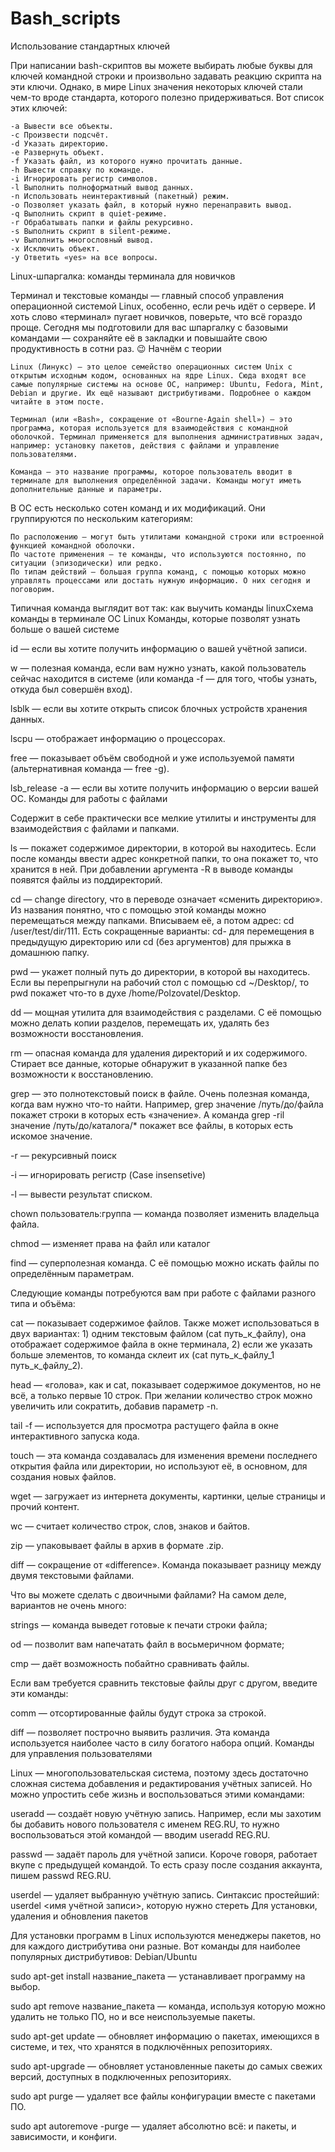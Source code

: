# Bash_scripts
Использование стандартных ключей

При написании bash-скриптов вы можете выбирать любые буквы для ключей командной строки и произвольно задавать реакцию скрипта на эти ключи. Однако, в мире Linux значения некоторых ключей стали чем-то вроде стандарта, которого полезно придерживаться. Вот список этих ключей:

    -a Вывести все объекты.
    -c Произвести подсчёт.
    -d Указать директорию.
    -e Развернуть объект.
    -f Указать файл, из которого нужно прочитать данные.
    -h Вывести справку по команде.
    -i Игнорировать регистр символов.
    -l Выполнить полноформатный вывод данных.
    -n Использовать неинтерактивный (пакетный) режим.
    -o Позволяет указать файл, в который нужно перенаправить вывод.
    -q Выполнить скрипт в quiet-режиме.
    -r Обрабатывать папки и файлы рекурсивно.
    -s Выполнить скрипт в silent-режиме.
    -v Выполнить многословный вывод.
    -x Исключить объект.
    -y Ответить «yes» на все вопросы.
    
Linux-шпаргалка: команды терминала для новичков

Терминал и текстовые команды — главный способ управления операционной системой Linux, особенно, если речь идёт о сервере. И хоть слово «терминал» пугает новичков, поверьте, что всё гораздо проще. Сегодня мы подготовили для вас шпаргалку с базовыми командами — сохраняйте её в закладки и повышайте свою продуктивность в сотни раз. 😉 
Начнём с теории

    Linux (Линукс) — это целое семейство операционных систем Unix с открытым исходным кодом, основанных на ядре Linux. Сюда входят все самые популярные системы на основе ОС, например: Ubuntu, Fedora, Mint, Debian и другие. Их ещё называют дистрибутивами. Подробнее о каждом читайте в этом посте. 

    Терминал (или «Bash», сокращение от «Bourne-Again shell») — это программа, которая используется для взаимодействия с командной оболочкой. Терминал применяется для выполнения административных задач, например: установку пакетов, действия с файлами и управление пользователями. 

    Команда — это название программы, которое пользователь вводит в терминале для выполнения определённой задачи. Команды могут иметь дополнительные данные и параметры. 

В ОС есть несколько сотен команд и их модификаций. Они группируются по нескольким категориям:

    По расположению — могут быть утилитами командной строки или встроенной функцией командной оболочки. 
    По частоте применения — те команды, что используются постоянно, по ситуации (эпизодически) или редко. 
    По типам действий — большая группа команд, с помощью которых можно управлять процессами или достать нужную информацию. О них сегодня и поговорим.

Типичная команда выглядит вот так:
как выучить команды linuxСхема команды в терминале ОС Linux
Команды, которые позволят узнать больше о вашей системе

id — если вы хотите получить информацию о вашей учётной записи.

w — полезная команда, если вам нужно узнать, какой пользователь сейчас находится в системе (или команда -f — для того, чтобы узнать, откуда был совершён вход).

lsblk — если вы хотите открыть список блочных устройств хранения данных.

lscpu — отображает информацию о процессорах.

free — показывает объём свободной и уже используемой памяти (альтернативная команда — free -g).

lsb_release -a — если вы хотите получить информацию о версии вашей ОС. 
Команды для работы с файлами

Содержит в себе практически все мелкие утилиты и инструменты для взаимодействия с файлами и папками. 

ls — покажет содержимое директории, в которой вы находитесь. Если после команды ввести адрес конкретной папки, то она покажет то, что хранится в ней. При добавлении аргумента -R в выводе команды появятся файлы из поддиректорий.

cd — change directory, что в переводе означает «сменить директорию». Из названия понятно, что с помощью этой команды можно перемещаться между папками. Вписываем её, а потом адрес: cd /user/test/dir/111. Есть сокращенные варианты: cd- для перемещения в предыдущую директорию или cd (без аргументов) для прыжка в домашнюю папку.

pwd — укажет полный путь до директории, в которой вы находитесь. Если вы перепрыгнули на рабочий стол с помощью cd ~/Desktop/, то pwd покажет что-то в духе /home/Polzovatel/Desktop.

dd — мощная утилита для взаимодействия с разделами. С её помощью можно делать копии разделов, перемещать их, удалять без возможности восстановления. 

rm — опасная команда для удаления директорий и их содержимого. Стирает все данные, которые обнаружит в указанной папке без возможности к восстановлению. 

grep — это полнотекстовый поиск в файле. Очень полезная команда, когда вам нужно что-то найти. Например, grep значение /путь/до/файла покажет строки в которых есть «значение». А команда grep -ril значение /путь/до/каталога/* покажет все файлы, в которых есть искомое значение.

-r — рекурсивный поиск

-i — игнорировать регистр (Case insensetive)

-l — вывести результат списком.

chown пользователь:группа — команда позволяет изменить владельца файла.

chmod — изменяет права на файл или каталог

find — суперполезная команда. С её помощью можно искать файлы по определённым параметрам. 

Следующие команды потребуются вам при работе с файлами разного типа и объёма:

cat — показывает содержимое файлов. Также может использоваться в двух вариантах: 1) одним текстовым файлом (cat путь_к_файлу), она отображает содержимое файла в окне терминала, 2) если же указать больше элементов, то команда склеит их (cat путь_к_файлу_1 путь_к_файлу_2).

head — «голова», как и cat, показывает содержимое документов, но не всё, а только первые 10 строк. При желании количество строк можно увеличить или сократить, добавив параметр -n.

tail -f — используется для просмотра растущего файла в окне интерактивного запуска кода.

touch — эта команда создавалась для изменения времени последнего открытия файла или директории, но используют её, в основном, для создания новых файлов.

wget — загружает из интернета документы, картинки, целые страницы и прочий контент.

wc — считает количество строк, слов, знаков и байтов.

zip — упаковывает файлы в архив в формате .zip.

diff — сокращение от «difference». Команда показывает разницу между двумя текстовыми файлами.

Что вы можете сделать с двоичными файлами? На самом деле, вариантов не очень много:

strings — команда выведет готовые к печати строки файла;

od — позволит вам напечатать файл в восьмеричном формате;

cmp — даёт возможность побайтно сравнивать файлы.

Если вам требуется сравнить текстовые файлы друг с другом, введите эти команды:

comm — отсортированные файлы будут строка за строкой.

diff — позволяет построчно выявить различия. Эта команда используется наиболее часто в силу богатого набора опций.
Команды для управления пользователями

Linux — многопользовательская система, поэтому здесь достаточно сложная система добавления и редактирования учётных записей. Но можно упростить себе жизнь и воспользоваться этими командами:

useradd — создаёт новую учётную запись. Например, если мы захотим бы добавить нового пользователя с именем REG.RU, то нужно воспользоваться этой командой — вводим useradd REG.RU. 

passwd — задаёт пароль для учётной записи. Короче говоря, работает вкупе с предыдущей командой. То есть сразу после создания аккаунта, пишем passwd REG.RU.

userdel — удаляет выбранную учётную запись. Синтаксис простейший: userdel <имя учётной записи>, которую нужно стереть
Для установки, удаления и обновления пакетов

Для установки программ в Linux используются менеджеры пакетов, но для каждого дистрибутива они разные. Вот команды для наиболее популярных дистрибутивов: 
Debian/Ubuntu

sudo apt-get install название_пакета — устанавливает программу на выбор. 

sudo apt remove название_пакета — команда, используя которую можно удалить не только ПО, но и все неиспользуемые пакеты.

sudo apt-get update — обновляет информацию о пакетах, имеющихся в системе, и тех, что хранятся в подключённых репозиториях.

sudo apt-upgrade — обновляет установленные пакеты до самых свежих версий, доступных в подключенных репозиториях.

sudo apt purge — удаляет все файлы конфигурации вместе с пакетами ПО.

sudo apt autoremove -purge — удаляет абсолютно всё: и пакеты, и зависимости, и конфиги.

